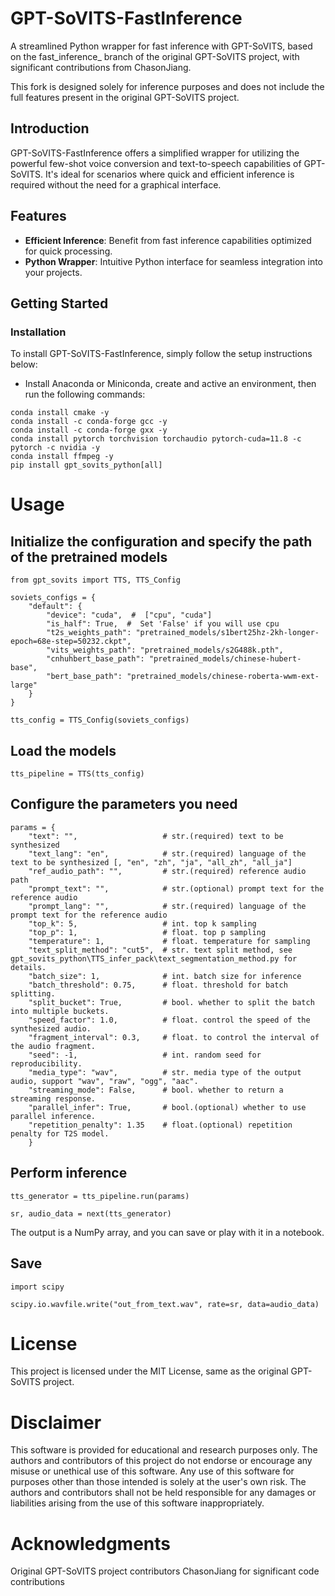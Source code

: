 # GPT-SoVITS-FastInference

A streamlined Python wrapper for fast inference with GPT-SoVITS, based on the fast_inference_ branch of the original GPT-SoVITS project, with significant contributions from ChasonJiang.

This fork is designed solely for inference purposes and does not include the full features present in the original GPT-SoVITS project.

## Introduction

GPT-SoVITS-FastInference offers a simplified wrapper for utilizing the powerful few-shot voice conversion and text-to-speech capabilities of GPT-SoVITS. It's ideal for scenarios where quick and efficient inference is required without the need for a graphical interface.

## Features

- **Efficient Inference**: Benefit from fast inference capabilities optimized for quick processing.
- **Python Wrapper**: Intuitive Python interface for seamless integration into your projects.

## Getting Started

### Installation

To install GPT-SoVITS-FastInference, simply follow the setup instructions below:

- Install Anaconda or Miniconda, create and active an environment, then run the following commands:

```
conda install cmake -y
conda install -c conda-forge gcc -y
conda install -c conda-forge gxx -y
conda install pytorch torchvision torchaudio pytorch-cuda=11.8 -c pytorch -c nvidia -y
conda install ffmpeg -y
pip install gpt_sovits_python[all]
```

# Usage

## Initialize the configuration and specify the path of the pretrained models

```
from gpt_sovits import TTS, TTS_Config

soviets_configs = {
    "default": {
        "device": "cuda",  #  ["cpu", "cuda"]
        "is_half": True,  #  Set 'False' if you will use cpu
        "t2s_weights_path": "pretrained_models/s1bert25hz-2kh-longer-epoch=68e-step=50232.ckpt",
        "vits_weights_path": "pretrained_models/s2G488k.pth",
        "cnhuhbert_base_path": "pretrained_models/chinese-hubert-base",
        "bert_base_path": "pretrained_models/chinese-roberta-wwm-ext-large"
    }
}

tts_config = TTS_Config(soviets_configs)
```

## Load the models

```
tts_pipeline = TTS(tts_config)
```

## Configure the parameters you need

```
params = {
    "text": "",                   # str.(required) text to be synthesized
    "text_lang": "en",            # str.(required) language of the text to be synthesized [, "en", "zh", "ja", "all_zh", "all_ja"] 
    "ref_audio_path": "",         # str.(required) reference audio path
    "prompt_text": "",            # str.(optional) prompt text for the reference audio
    "prompt_lang": "",            # str.(required) language of the prompt text for the reference audio
    "top_k": 5,                   # int. top k sampling
    "top_p": 1,                   # float. top p sampling
    "temperature": 1,             # float. temperature for sampling
    "text_split_method": "cut5",  # str. text split method, see gpt_sovits_python\TTS_infer_pack\text_segmentation_method.py for details.
    "batch_size": 1,              # int. batch size for inference
    "batch_threshold": 0.75,      # float. threshold for batch splitting.
    "split_bucket": True,         # bool. whether to split the batch into multiple buckets.
    "speed_factor": 1.0,          # float. control the speed of the synthesized audio.
    "fragment_interval": 0.3,     # float. to control the interval of the audio fragment.
    "seed": -1,                   # int. random seed for reproducibility.
    "media_type": "wav",          # str. media type of the output audio, support "wav", "raw", "ogg", "aac".
    "streaming_mode": False,      # bool. whether to return a streaming response.
    "parallel_infer": True,       # bool.(optional) whether to use parallel inference.
    "repetition_penalty": 1.35    # float.(optional) repetition penalty for T2S model.
    }
```

## Perform inference

```
tts_generator = tts_pipeline.run(params)

sr, audio_data = next(tts_generator)
```
The output is a NumPy array, and you can save or play with it in a notebook.

## Save

```
import scipy

scipy.io.wavfile.write("out_from_text.wav", rate=sr, data=audio_data)
```

# License
This project is licensed under the MIT License, same as the original GPT-SoVITS project.

# Disclaimer
This software is provided for educational and research purposes only. The authors and contributors of this project do not endorse or encourage any misuse or unethical use of this software. Any use of this software for purposes other than those intended is solely at the user's own risk. The authors and contributors shall not be held responsible for any damages or liabilities arising from the use of this software inappropriately.

# Acknowledgments
Original GPT-SoVITS project contributors
ChasonJiang for significant code contributions

